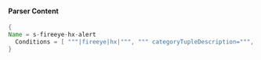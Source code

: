 #### Parser Content
```Java
{
Name = s-fireeye-hx-alert
  Conditions = [ """|fireeye|hx|""", """ categoryTupleDescription=""", """|IOC Hit Found|""" ]
}
```